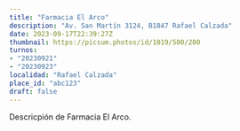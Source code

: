 ```yaml
---
title: "Farmacia El Arco"
description: "Av. San Martín 3124, B1847 Rafael Calzada"
date: 2023-09-17T22:39:27Z
thumbnail: https://picsum.photos/id/1019/500/200
turnos:
- "20230921"
- "20230923"
localidad: "Rafael Calzada"
place_id: "abc123"
draft: false
---
```


Descricpión de Farmacia El Arco.